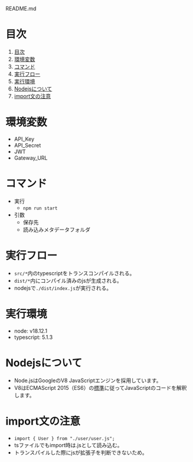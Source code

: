 README.md

# 目次
1. [目次](#目次)
2. [環境変数](#環境変数)
3. [コマンド](#コマンド)
4. [実行フロー](#実行フロー)
5. [実行環境](#実行環境)
6. [Nodejsについて](#nodejsについて)
7. [import文の注意](#import文の注意)

# 環境変数
- API_Key
- API_Secret
- JWT
- Gateway_URL

# コマンド
- 実行
  - `npm run start`
- 引数
  - 保存先
  - 読み込みメタデータフォルダ


# 実行フロー
- `src/*`内のtypescriptをトランスコンパイルされる。
- `dist/*`内にコンパイル済みのjsが生成される。
- nodejsで`./dist/index.js`が実行される。


# 実行環境
- node: v18.12.1
- typescript: 5.1.3


# Nodejsについて
- Node.jsはGoogleのV8 JavaScriptエンジンを採用しています。
- V8はECMAScript 2015（ES6）の[標準](https://nodejs.org/ja/docs/es6)に従ってJavaScriptのコードを解釈します。


# import文の注意
- `import { User } from "./user/user.js";`
- tsファイルでもimport時は.jsとして読み込む。
- トランスパイルした際にjsが拡張子を判断できないため。